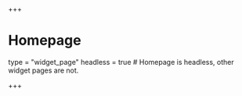 +++
# Homepage
type = "widget_page"
headless = true  # Homepage is headless, other widget pages are not.


+++
